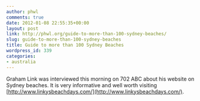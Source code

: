 ```yaml
---
author: phwl
comments: true
date: 2012-01-08 22:55:35+00:00
layout: post
link: http://phwl.org/guide-to-more-than-100-sydney-beaches/
slug: guide-to-more-than-100-sydney-beaches
title: Guide to more than 100 Sydney Beaches
wordpress_id: 339
categories:
- australia
---
```


Graham Link was interviewed this morning on 702 ABC about his website on Sydney beaches. It is very informative and well worth visiting [http://www.linkysbeachdays.com/](http://www.linkysbeachdays.com/).
